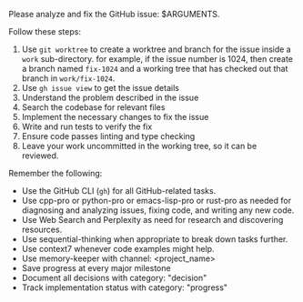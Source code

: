 Please analyze and fix the GitHub issue: $ARGUMENTS.

Follow these steps:

1. Use `git worktree` to create a worktree and branch for the issue inside a
   `work` sub-directory. for example, if the issue number is 1024, then create
   a branch named `fix-1024` and a working tree that has checked out that
   branch in `work/fix-1024`.
2. Use `gh issue view` to get the issue details
3. Understand the problem described in the issue
4. Search the codebase for relevant files
5. Implement the necessary changes to fix the issue
6. Write and run tests to verify the fix
7. Ensure code passes linting and type checking
8. Leave your work uncommitted in the working tree, so it can be reviewed.

Remember the following:

- Use the GitHub CLI (`gh`) for all GitHub-related tasks.
- Use cpp-pro or python-pro or emacs-lisp-pro or rust-pro as needed for
  diagnosing and analyzing issues, fixing code, and writing any new code.
- Use Web Search and Perplexity as need for research and discovering resources.
- Use sequential-thinking when appropriate to break down tasks further.
- Use context7 whenever code examples might help.
- Use memory-keeper with channel: <project_name>
- Save progress at every major milestone
- Document all decisions with category: "decision"
- Track implementation status with category: "progress"
